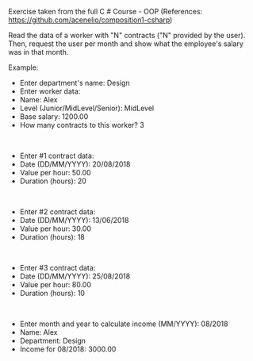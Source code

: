 Exercise taken from the full C # Course - OOP (References: https://github.com/acenelio/composition1-csharp)

Read the data of a worker with "N" contracts ("N" provided by the user). Then, request the user per month and show what the employee's salary was in that month.

Example: 

* Enter department's name: Design
* Enter worker data:
* Name: Alex
* Level (Junior/MidLevel/Senior): MidLevel
* Base salary: 1200.00
* How many contracts to this worker? 3

&nbsp;
* Enter #1 contract data:
* Date (DD/MM/YYYY): 20/08/2018
* Value per hour: 50.00
* Duration (hours): 20

&nbsp;
* Enter #2 contract data:
* Date (DD/MM/YYYY): 13/06/2018
* Value per hour: 30.00
* Duration (hours): 18

&nbsp;
* Enter #3 contract data:
* Date (DD/MM/YYYY): 25/08/2018
* Value per hour: 80.00
* Duration (hours): 10

&nbsp;
* Enter month and year to calculate income (MM/YYYY): 08/2018
* Name: Alex
* Department: Design
* Income for 08/2018: 3000.00
